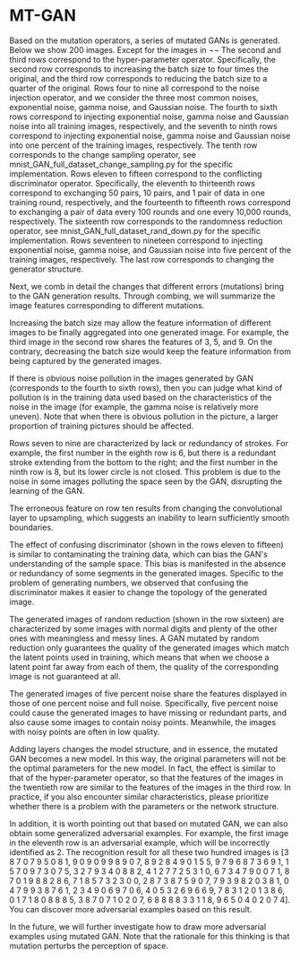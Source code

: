 # MT-GAN
Based on the mutation operators, a series of mutated GANs is generated. Below we show 200 images. Except for the images in ¬¬ The second and third rows correspond to the hyper-parameter operator. Specifically, the second row corresponds to increasing the batch size to four times the original, and the third row corresponds to reducing the batch size to a quarter of the original. Rows four to nine all correspond to the noise injection operator, and we consider the three most common noises, exponential noise, gamma noise, and Gaussian noise. The fourth to sixth rows correspond to injecting exponential noise, gamma noise and Gaussian noise into all training images, respectively, and the seventh to ninth rows correspond to injecting exponential noise, gamma noise and Gaussian noise into one percent of the training images, respectively. The tenth row corresponds to the change sampling operator, see mnist_GAN_full_dataset_change_sampling.py for the specific implementation. Rows eleven to fifteen correspond to the conflicting discriminator operator. Specifically, the eleventh to thirteenth rows correspond to exchanging 50 pairs, 10 pairs, and 1 pair of data in one training round, respectively, and the fourteenth to fifteenth rows correspond to exchanging a pair of data every 100 rounds and one every 10,000 rounds, respectively. The sixteenth row corresponds to the randomness reduction operator, see mnist_GAN_full_dataset_rand_down.py for the specific implementation. Rows seventeen to nineteen correspond to injecting exponential noise, gamma noise, and Gaussian noise into five percent of the training images, respectively. The last row corresponds to changing the generator structure.

Next, we comb in detail the changes that different errors (mutations) bring to the GAN generation results. Through combing, we will summarize the image features corresponding to different mutations. 

Increasing the batch size may allow the feature information of different images to be finally aggregated into one generated image. For example, the third image in the second row shares the features of 3, 5, and 9. On the contrary, decreasing the batch size would keep the feature information from being captured by the generated images.

If there is obvious noise pollution in the images generated by GAN (corresponds to the fourth to sixth rows), then you can judge what kind of pollution is in the training data used based on the characteristics of the noise in the image (for example, the gamma noise is relatively more uneven). Note that when there is obvious pollution in the picture, a larger proportion of training pictures should be affected.

Rows seven to nine are characterized by lack or redundancy of strokes. For example, the first number in the eighth row is 6, but there is a redundant stroke extending from the bottom to the right; and the first number in the ninth row is 8, but its lower circle is not closed. This problem is due to the noise in some images polluting the space seen by the GAN, disrupting the learning of the GAN.

The erroneous feature on row ten results from changing the convolutional layer to upsampling, which suggests an inability to learn sufficiently smooth boundaries.

The effect of confusing discriminator (shown in the rows eleven to fifteen) is similar to contaminating the training data, which can bias the GAN's understanding of the sample space. This bias is manifested in the absence or redundancy of some segments in the generated images. Specific to the problem of generating numbers, we observed that confusing the discriminator makes it easier to change the topology of the generated image.

The generated images of random reduction (shown in the row sixteen) are characterized by some images with normal digits and plenty of the other ones with meaningless and messy lines. A GAN mutated by random reduction only guarantees the quality of the generated images which match the latent points used in training, which means that when we choose a latent point far away from each of them, the quality of the corresponding image is not guaranteed at all.

The generated images of five percent noise share the features displayed in those of one percent noise and full noise. Specifically, five percent noise could cause the generated images to have missing or redundant parts, and also cause some images to contain noisy points. Meanwhile, the images with noisy points are often in low quality.

Adding layers changes the model structure, and in essence, the mutated GAN becomes a new model. In this way, the original parameters will not be the optimal parameters for the new model. In fact, the effect is similar to that of the hyper-parameter operator, so that the features of the images in the twentieth row are similar to the features of the images in the third row. In practice, if you also encounter similar characteristics, please prioritize whether there is a problem with the parameters or the network structure.

In addition, it is worth pointing out that based on mutated GAN, we can also obtain some generalized adversarial examples. For example, the first image in the eleventh row is an adversarial example, which will be incorrectly identified as 2. The recognition result for all these two hundred images is [3 8 7 0 7 9 5 0 8 1, 9 0 9 0 9 9 8 9 0 7, 8 9 2 8 4 9 0 1 5 5, 9 7 9 6 8 7 3 6 9 1, 1 5 7 0 9 7 3 0 7 5, 3 2 7 9 3 4 0 8 8 2, 4 1 2 7 7 2 5 3 1 0, 6 7 3 4 7 9 0 0 7 1, 8 7 0 1 9 8 8 2 8 6, 7 1 8 5 7 3 2 3 0 0, 2 8 7 3 8 7 5 9 0 7, 7 9 3 9 8 2 0 3 8 1, 0 4 7 9 9 3 8 7 6 1, 2 3 4 9 0 6 9 7 0 6, 4 0 5 3 2 6 9 6 6 9, 7 8 3 1 2 0 1 3 8 6, 0 1 7 1 8 0 8 8 8 5, 3 8 7 0 7 1 0 2 0 7, 6 8 8 8 8 3 3 1 1 8, 9 6 5 0 4 0 2 0 7 4]. You can discover more adversarial examples based on this result.

In the future, we will further investigate how to draw more adversarial examples using mutated GAN. Note that the rationale for this thinking is that mutation perturbs the perception of space.  

